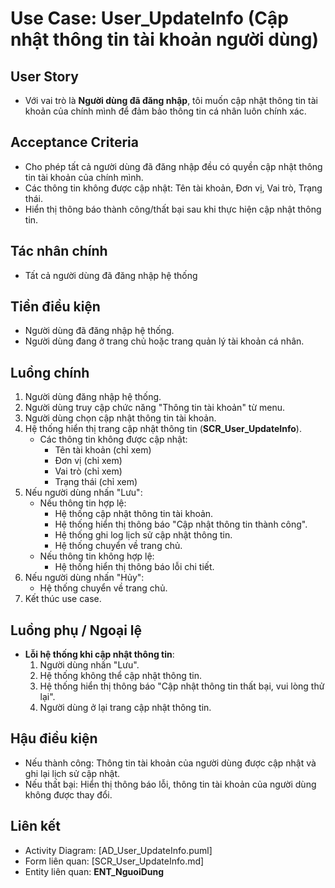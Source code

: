 # Use Case: User_UpdateInfo (Cập nhật thông tin tài khoản người dùng)

## User Story
- Với vai trò là **Người dùng đã đăng nhập**, tôi muốn cập nhật thông tin tài khoản của chính mình để đảm bảo thông tin cá nhân luôn chính xác.

## Acceptance Criteria
- Cho phép tất cả người dùng đã đăng nhập đều có quyền cập nhật thông tin tài khoản của chính mình.
- Các thông tin không được cập nhật: Tên tài khoản, Đơn vị, Vai trò, Trạng thái.
- Hiển thị thông báo thành công/thất bại sau khi thực hiện cập nhật thông tin.

## Tác nhân chính
- Tất cả người dùng đã đăng nhập hệ thống

## Tiền điều kiện
- Người dùng đã đăng nhập hệ thống.
- Người dùng đang ở trang chủ hoặc trang quản lý tài khoản cá nhân.

## Luồng chính
1. Người dùng đăng nhập hệ thống.
2. Người dùng truy cập chức năng "Thông tin tài khoản" từ menu.
3. Người dùng chọn cập nhật thông tin tài khoản.
4. Hệ thống hiển thị trang cập nhật thông tin (**SCR_User_UpdateInfo**).
   - Các thông tin không được cập nhật:
     * Tên tài khoản (chỉ xem)
     * Đơn vị (chỉ xem)
     * Vai trò (chỉ xem)
     * Trạng thái (chỉ xem)
5. Nếu người dùng nhấn "Lưu":
   - Nếu thông tin hợp lệ:
     * Hệ thống cập nhật thông tin tài khoản.
     * Hệ thống hiển thị thông báo "Cập nhật thông tin thành công".
     * Hệ thống ghi log lịch sử cập nhật thông tin.
     * Hệ thống chuyển về trang chủ.
   - Nếu thông tin không hợp lệ:
     * Hệ thống hiển thị thông báo lỗi chi tiết.
6. Nếu người dùng nhấn "Hủy":
   - Hệ thống chuyển về trang chủ.
7. Kết thúc use case.

## Luồng phụ / Ngoại lệ
- **Lỗi hệ thống khi cập nhật thông tin**:
  1. Người dùng nhấn "Lưu".
  2. Hệ thống không thể cập nhật thông tin.
  3. Hệ thống hiển thị thông báo "Cập nhật thông tin thất bại, vui lòng thử lại".
  4. Người dùng ở lại trang cập nhật thông tin.

## Hậu điều kiện
- Nếu thành công: Thông tin tài khoản của người dùng được cập nhật và ghi lại lịch sử cập nhật.
- Nếu thất bại: Hiển thị thông báo lỗi, thông tin tài khoản của người dùng không được thay đổi.

## Liên kết
- Activity Diagram: [AD_User_UpdateInfo.puml]
- Form liên quan: [SCR_User_UpdateInfo.md]
- Entity liên quan: **ENT_NguoiDung**